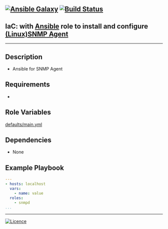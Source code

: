 [![Ansible Galaxy](https://img.shields.io/badge/Ansible%20Galaxy-Snmp%20Agent-blue.svg)](https://galaxy.ansible.com/wluisaraujo/iac-ansible-snmp-agent) [![Build Status](https://travis-ci.org/wluisaraujo/iac-ansible-snmp-agent.svg?branch=master)](https://travis-ci.org/wluisaraujo/iac-ansible-snmp-agent)
---
## IaC: with [Ansible](https://www.ansible.com) role to install and configure [(Linux)SNMP Agent](www.net-snmp.org/)
------------

Description
------------

 * Ansible for SNMP Agent

Requirements
------------

 *

Role Variables
--------------

[defaults/main.yml](defaults/main.yml)

Dependencies
------------

* None

Example Playbook
----------------
```yaml
---
- hosts: localhost
  vars:
    - name: value
  roles:
    - snmpd
...
```

----------------
[![Licence](https://img.shields.io/badge/License-GPL%20v3-red.svg)](https://www.gnu.org/licenses/gpl-3.0.pt-br.html)
